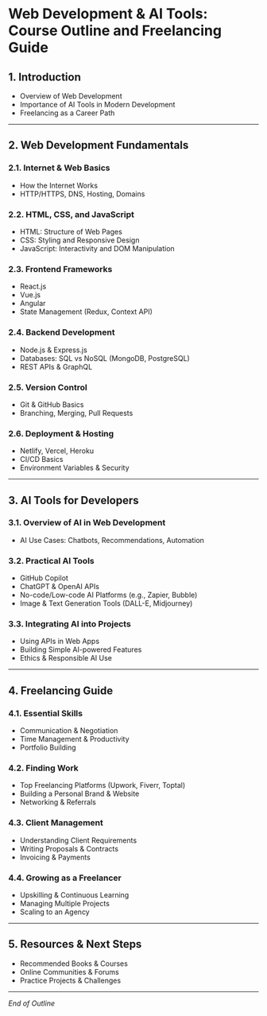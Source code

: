 # Web Development & AI Tools: Course Outline and Freelancing Guide

## 1. Introduction
- Overview of Web Development
- Importance of AI Tools in Modern Development
- Freelancing as a Career Path

---

## 2. Web Development Fundamentals
### 2.1. Internet & Web Basics
- How the Internet Works
- HTTP/HTTPS, DNS, Hosting, Domains

### 2.2. HTML, CSS, and JavaScript
- HTML: Structure of Web Pages
- CSS: Styling and Responsive Design
- JavaScript: Interactivity and DOM Manipulation

### 2.3. Frontend Frameworks
- React.js
- Vue.js
- Angular
- State Management (Redux, Context API)

### 2.4. Backend Development
- Node.js & Express.js
- Databases: SQL vs NoSQL (MongoDB, PostgreSQL)
- REST APIs & GraphQL

### 2.5. Version Control
- Git & GitHub Basics
- Branching, Merging, Pull Requests

### 2.6. Deployment & Hosting
- Netlify, Vercel, Heroku
- CI/CD Basics
- Environment Variables & Security

---

## 3. AI Tools for Developers
### 3.1. Overview of AI in Web Development
- AI Use Cases: Chatbots, Recommendations, Automation

### 3.2. Practical AI Tools
- GitHub Copilot
- ChatGPT & OpenAI APIs
- No-code/Low-code AI Platforms (e.g., Zapier, Bubble)
- Image & Text Generation Tools (DALL-E, Midjourney)

### 3.3. Integrating AI into Projects
- Using APIs in Web Apps
- Building Simple AI-powered Features
- Ethics & Responsible AI Use

---

## 4. Freelancing Guide
### 4.1. Essential Skills
- Communication & Negotiation
- Time Management & Productivity
- Portfolio Building

### 4.2. Finding Work
- Top Freelancing Platforms (Upwork, Fiverr, Toptal)
- Building a Personal Brand & Website
- Networking & Referrals

### 4.3. Client Management
- Understanding Client Requirements
- Writing Proposals & Contracts
- Invoicing & Payments

### 4.4. Growing as a Freelancer
- Upskilling & Continuous Learning
- Managing Multiple Projects
- Scaling to an Agency

---

## 5. Resources & Next Steps
- Recommended Books & Courses
- Online Communities & Forums
- Practice Projects & Challenges

---

*End of Outline*
